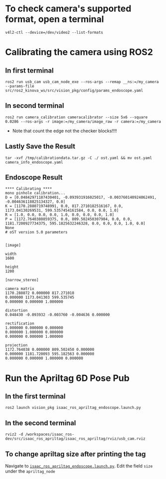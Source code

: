# To check camera's supported format, open a terminal
```
v4l2-ctl --device=/dev/video2 --list-formats
```

# Calibrating the camera using ROS2
## In first terminal
```
ros2 run usb_cam usb_cam_node_exe --ros-args --remap __ns:=/my_camera --params-file src/ros2_kinova_ws/src/vision_pkg/config/params_endoscope.yaml
```

## In second terminal 
```
ros2 run camera_calibration cameracalibrator --size 5x6 --square 0.0286 --ros-args -r image:=/my_camera/image_raw -r camera:=/my_camera
```
* Note that count the edge not the checker blocks!!!!

## Lastly Save the Result
```
tar -xvf /tmp/calibrationdata.tar.gz -C ./ ost.yaml && mv ost.yaml camera_info_endoscope.yaml
```

## Endoscope Result
```
**** Calibrating ****
mono pinhole calibration...
D = [0.04842971187430401, -0.093931916025017, -0.003760140924062491, -0.004636118825134327, 0.0]
K = [1170.2880719748991, 0.0, 817.2710182516167, 0.0, 1173.04130269531, 599.5357454161584, 0.0, 0.0, 1.0]
R = [1.0, 0.0, 0.0, 0.0, 1.0, 0.0, 0.0, 0.0, 1.0]
P = [1172.7640380859375, 0.0, 809.502450307984, 0.0, 0.0, 1181.7200927734375, 595.1825632246328, 0.0, 0.0, 0.0, 1.0, 0.0]
None
# oST version 5.0 parameters


[image]

width
1600

height
1200

[narrow_stereo]

camera matrix
1170.288072 0.000000 817.271018
0.000000 1173.041303 599.535745
0.000000 0.000000 1.000000

distortion
0.048430 -0.093932 -0.003760 -0.004636 0.000000

rectification
1.000000 0.000000 0.000000
0.000000 1.000000 0.000000
0.000000 0.000000 1.000000

projection
1172.764038 0.000000 809.502450 0.000000
0.000000 1181.720093 595.182563 0.000000
0.000000 0.000000 1.000000 0.000000
```

# Run the Apriltag 6D Pose Pub
## In the first terminal
```
ros2 launch vision_pkg isaac_ros_apriltag_endoscope.launch.py
```

## In the second terminal
```
rviz2 -d /workspaces/isaac_ros-dev/src/isaac_ros_apriltag/isaac_ros_apriltag/rviz/usb_cam.rviz
```

## To change apriltag size after printing the tag
Navigate to [`isaac_ros_apriltag_endoscope.launch.py`](/src/vision_pkg/launch/isaac_ros_apriltag_endoscope.launch.py).
Edit the field `size` under the `apriltag_node`